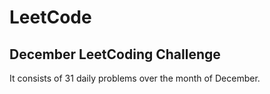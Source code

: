 # LeetCode

## December LeetCoding Challenge

It consists of 31 daily problems over the month of December. 